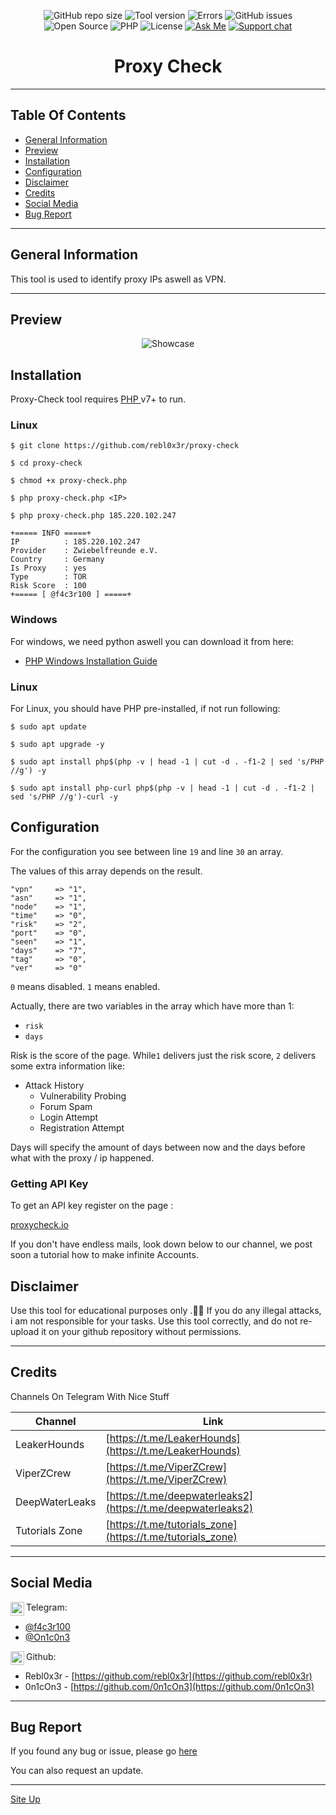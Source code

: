 <p align="center">
  <img alt="GitHub repo size" src="https://img.shields.io/github/repo-size/rebl0x3r/proxy-check">
  <img alt="Tool version" src="https://img.shields.io/badge/version-0.1-brightgreen">
  <img alt="Errors" src="https://img.shields.io/badge/errors fixed-0-red">
  <img alt="GitHub issues" src="https://img.shields.io/github/issues/rebl0x3r/proxy-check">
  <img alt="Open Source" src="https://badges.frapsoft.com/os/v1/open-source.png?v=103">
  <img alt="PHP" src="https://img.shields.io/badge/php-5.3%20--%207.4-blue">
  <img alt="License" src="https://user-images.githubusercontent.com/63623649/120860225-966d4d80-c585-11eb-8d8a-7dca56f6eac8.png">
  <a href="https://t.me/f4c3r100"><img alt="Ask Me" src="https://img.shields.io/badge/Ask%20me-anything-1abc9c.svg"></a>
  <a href="https://t.me/scarlettamarket/"><img src="https://raw.githubusercontent.com/Patrolavia/telegram-badge/master/chat.svg" alt="Support chat"></a>
</p>

<h1 align=center>Proxy Check</h1>

<hr>

<h2>Table Of Contents</h2>

* [General Information](#general-info)
* [Preview](#preview)
* [Installation](#installation)
* [Configuration](#configuration)
* [Disclaimer](#disclaimer)
* [Credits](#credits)
* [Social Media](#social-media)
* [Bug Report](#bug-report)

<hr>

<h2>General Information</h2>
  
  This tool is used to identify proxy IPs aswell as VPN.
  
<hr>

<h2>Preview</h2>
<p align="center">
  <img alt="Showcase" src="https://i.ibb.co/5sp60TR/image.png">
</p>

<h2>Installation</h2>

  Proxy-Check tool requires <a href="https://www.php.net/">PHP </a> v7+ to run.
  
  <h3>Linux</h3>
  
  ```
  $ git clone https://github.com/rebl0x3r/proxy-check
  
  $ cd proxy-check

  $ chmod +x proxy-check.php
  
  $ php proxy-check.php <IP>
  
  $ php proxy-check.php 185.220.102.247
  
  +===== INFO =====+
  IP          : 185.220.102.247
  Provider    : Zwiebelfreunde e.V.
  Country     : Germany
  Is Proxy    : yes
  Type        : TOR
  Risk Score  : 100
  +===== [ @f4c3r100 ] =====+

```
    
<h3>Windows</h3>

  For windows, we need python aswell you can download it from here:<br>
  
  * [PHP Windows Installation Guide](https://www.php.net/manual/en/install.windows.php)
  
<h3>Linux</h3>

  For Linux, you should have PHP pre-installed, if not run following:
  
  ```
  $ sudo apt update
  
  $ sudo apt upgrade -y
  
  $ sudo apt install php$(php -v | head -1 | cut -d . -f1-2 | sed 's/PHP //g') -y
  
  $ sudo apt install php-curl php$(php -v | head -1 | cut -d . -f1-2 | sed 's/PHP //g')-curl -y
  
  ```

<h2>Configuration</h2>
  
  For the configuration you see between line ```19``` and line ```30``` an array.
  
  The values of this array depends on the result.
  ```
  "vpn"		=> "1",
  "asn"		=> "1",
  "node"	=> "1",
  "time"	=> "0",
  "risk"	=> "2",
  "port"	=> "0",
  "seen"	=> "1",
  "days" 	=> "7",
  "tag"		=> "0",
  "ver"		=> "0"
  ```
  
  <code>0</code> means disabled.
  <code>1</code> means enabled.
  
  Actually, there are two variables in the array which have more than 1:
  * <code>risk</code>
  * <code>days</code>

  Risk is the score of the page. While```1``` delivers just the risk score, ```2``` delivers some extra information like:
  * Attack History
    * Vulnerability Probing
    * Forum Spam
    * Login Attempt
    * Registration Attempt
 
 Days will specify the amount of days between now and the days before what with the proxy / ip happened.

  <h3>Getting API Key</h3>
  
  To get an API key register on the page :
  
  [proxycheck.io](https://proxycheck.io/)
  
  If you don't have endless mails, look down below to our channel, we post soon a tutorial how to make infinite Accounts.

<h2>Disclaimer</h2>

  Use this tool for educational purposes only .🕵️‍♂️
  If you do any illegal attacks, i am not responsible for your tasks.
  Use this tool correctly, and do not re-upload it on your github repository without permissions.
  
<hr>
  
<h2>Credits</h2>
  
  Channels On Telegram With Nice Stuff
  
  | Channel | Link |
  | ------ | ------ |
  | LeakerHounds | [https://t.me/LeakerHounds](https://t.me/LeakerHounds) | 
  | ViperZCrew | [https://t.me/ViperZCrew](https://t.me/ViperZCrew) |
  | DeepWaterLeaks | [https://t.me/deepwaterleaks2](https://t.me/deepwaterleaks2) |
  | Tutorials Zone | [https://t.me/tutorials_zone](https://t.me/tutorials_zone) |
  

<hr>
            
<h2>Social Media</h2>
 <img align="left" alt="telegram.org" width="22px" src="https://images.vexels.com/media/users/3/137414/isolated/preview/3f7486417ddd88060a1818d44b6f3728-telegram-icon-logo-by-vexels.png" /> Telegram:<br />
 
* [@f4c3r100](https://t.me/f4c3r100)
* [@On1c0n3](https://t.me/On1c0n3)


<img align="left" alt="github.com" width="22px" src="https://image.flaticon.com/icons/svg/25/25231.svg" /> Github:<br />
 
* Rebl0x3r - [https://github.com/rebl0x3r](https://github.com/rebl0x3r)
* 0n1cOn3 - [https://github.com/0n1cOn3](https://github.com/0n1cOn3)

<hr>

<h2>Bug Report</h2>

  If you found any bug or issue, please go [here](https://github.com/rebl0x3r/proxy-check/issues)
  
  You can also request an update.
  
<hr>



[Site Up](#proxy-check)
